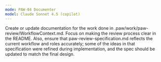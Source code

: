 ```yaml
---
mode: PAW-04 Documenter
model: Claude Sonnet 4.5 (copilot)
---
```


Create or update documentation for the work done in .paw/work/paw-review/WorkflowContext.md. Focus on making the review process clear in the README. Also, ensure that paw-review-specification.md reflects the current workflow and roles accurately; some of the ideas in that specification were refined during implementation, and the spec should be updated to match the final design.